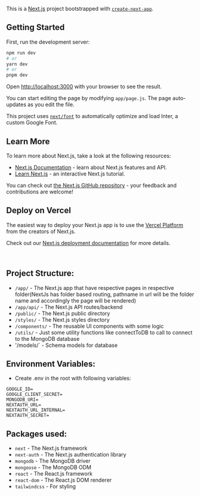 This is a [Next.js](https://nextjs.org/) project bootstrapped with [`create-next-app`](https://github.com/vercel/next.js/tree/canary/packages/create-next-app).

## Getting Started

First, run the development server:

```bash
npm run dev
# or
yarn dev
# or
pnpm dev
```

Open [http://localhost:3000](http://localhost:3000) with your browser to see the result.

You can start editing the page by modifying `app/page.js`. The page auto-updates as you edit the file.

This project uses [`next/font`](https://nextjs.org/docs/basic-features/font-optimization) to automatically optimize and load Inter, a custom Google Font.

## Learn More

To learn more about Next.js, take a look at the following resources:

- [Next.js Documentation](https://nextjs.org/docs) - learn about Next.js features and API.
- [Learn Next.js](https://nextjs.org/learn) - an interactive Next.js tutorial.

You can check out [the Next.js GitHub repository](https://github.com/vercel/next.js/) - your feedback and contributions are welcome!

## Deploy on Vercel

The easiest way to deploy your Next.js app is to use the [Vercel Platform](https://vercel.com/new?utm_medium=default-template&filter=next.js&utm_source=create-next-app&utm_campaign=create-next-app-readme) from the creators of Next.js.

Check out our [Next.js deployment documentation](https://nextjs.org/docs/deployment) for more details.

<br/>

## Project Structure:

- `/app/` - The Next.js app that have respective pages in respective folder(NextJs has folder based routing, pathname in url will be the folder name and accordingly the page will be rendered)
- `/app/api/` - The Next.js API routes/backend
- `/public/` - The Next.js public directory
- `/styles/` - The Next.js styles directory
- `/components/` - The reusable UI components with some logic
- `/utils/` - Just some utility functions like connectToDB to call to connect to the MongoDB database
- '/models/` - Schema models for database

## Environment Variables:

- Create .env in the root with following variables:

```
GOOGLE_ID=
GOOGLE_CLIENT_SECRET=
MONGODB_URI=
NEXTAUTH_URL=
NEXTAUTH_URL_INTERNAL=
NEXTAUTH_SECRET=
```

## Packages used:

- `next` - The Next.js framework
- `next-auth` - The Next.js authentication library
- `mongodb` - The MongoDB driver
- `mongoose` - The MongoDB ODM
- `react` - The React.js framework
- `react-dom` - The React.js DOM renderer
- `tailwindcss` - For styling
